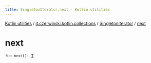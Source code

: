 ```yaml
---
title: SingletonIterator.next - Kotlin utilities
---
```


[Kotlin utilities](../../index.html) / [it.czerwinski.kotlin.collections](../index.html) / [SingletonIterator](index.html) / [next](./next.html)

# next

`fun next(): `[`T`](index.html#T)